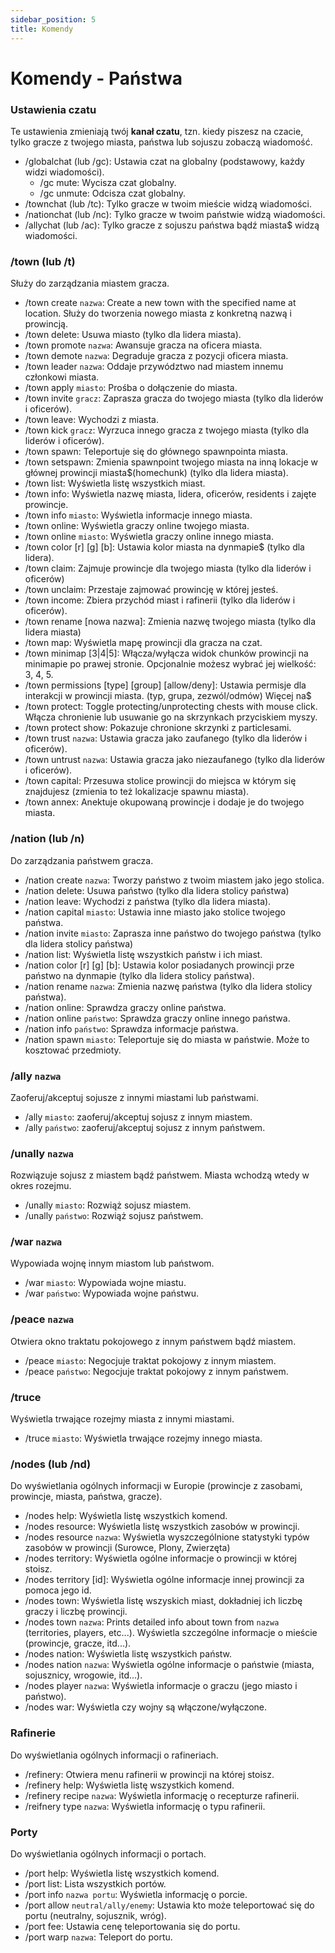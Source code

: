 ```yaml
---
sidebar_position: 5
title: Komendy
---
```

# Komendy - Państwa

### Ustawienia czatu
Te ustawienia zmieniają twój **kanał czatu**, tzn. kiedy piszesz na czacie, tylko gracze z twojego miasta, państwa lub sojuszu zobaczą wiadomość.

- /globalchat (lub /gc): Ustawia czat na globalny (podstawowy, każdy widzi wiadomości).
	- /gc mute: Wycisza czat globalny.
	- /gc unmute: Odcisza czat globalny.
- /townchat (lub /tc): Tylko gracze w twoim mieście widzą wiadomości.
- /nationchat (lub /nc): Tylko gracze w twoim państwie widzą wiadomości.
- /allychat (lub /ac): Tylko gracze z sojuszu państwa bądź miasta$ widzą wiadomości.

### /town (lub /t)
Służy do zarządzania miastem gracza.

- /town create `nazwa`: Create a new town with the specified name at location. Służy do tworzenia nowego miasta z konkretną nazwą i prowincją.
- /town delete: Usuwa miasto (tylko dla lidera miasta).
- /town promote `nazwa`: Awansuje gracza na oficera miasta.
- /town demote `nazwa`: Degraduje gracza z pozycji oficera miasta.
- /town leader `nazwa`: Oddaje przywództwo nad miastem innemu członkowi miasta.
- /town apply `miasto`: Prośba o dołączenie do miasta.
- /town invite `gracz`: Zaprasza gracza do twojego miasta (tylko dla liderów i oficerów).
- /town leave: Wychodzi z miasta.
- /town kick `gracz`: Wyrzuca innego gracza z twojego miasta (tylko dla liderów i oficerów).
- /town spawn: Teleportuje się do głównego spawnpointa miasta.
- /town setspawn: Zmienia spawnpoint twojego miasta na inną lokacje w głównej prowincji miasta$(homechunk) (tylko dla lidera miasta).
- /town list: Wyświetla listę wszystkich miast.
- /town info: Wyświetla nazwę miasta, lidera, oficerów, residents i zajęte prowincje.
- /town info `miasto`: Wyświetla informacje innego miasta.
- /town online: Wyświetla graczy online twojego miasta.
- /town online `miasto`: Wyświetla graczy online innego miasta.
- /town color [r] [g] [b]: Ustawia kolor miasta na dynmapie$ (tylko dla lidera).
- /town claim: Zajmuje prowincje dla twojego miasta (tylko dla liderów i oficerów)
- /town unclaim: Przestaje zajmować prowincję w której jesteś.
- /town income: Zbiera przychód miast i rafinerii (tylko dla liderów i oficerów).
- /town rename [nowa nazwa]: Zmienia nazwę twojego miasta (tylko dla lidera miasta)
- /town map: Wyświetla mapę prowincji dla gracza na czat.
- /town minimap [3|4|5]: Włącza/wyłącza widok chunków prowincji na minimapie po prawej stronie. Opcjonalnie możesz wybrać jej wielkość: 3, 4, 5.
- /town permissions [type] [group] [allow/deny]: Ustawia permisje dla interakcji w prowincji miasta. (typ, grupa, zezwól/odmów)  Więcej na$
- /town protect: Toggle protecting/unprotecting chests with mouse click. Włącza chronienie lub usuwanie go na skrzynkach przyciskiem myszy.
- /town protect show: Pokazuje chronione skrzynki z particlesami.
- /town trust `nazwa`: Ustawia gracza jako zaufanego (tylko dla liderów i oficerów).
- /town untrust `nazwa`: Ustawia gracza jako niezaufanego (tylko dla liderów i oficerów).
- /town capital: Przesuwa stolice prowincji do miejsca w którym się znajdujesz (zmienia to też lokalizacje spawnu miasta).
- /town annex: Anektuje okupowaną prowincje i dodaje je do twojego miasta.

### /nation (lub /n)
Do zarządzania państwem gracza.

- /nation create `nazwa`: Tworzy państwo z twoim miastem jako jego stolica.
- /nation delete: Usuwa państwo (tylko dla lidera stolicy państwa)
- /nation leave: Wychodzi z państwa (tylko dla lidera miasta).
- /nation capital `miasto`: Ustawia inne miasto jako stolice twojego państwa.
- /nation invite `miasto`: Zaprasza inne państwo do twojego państwa (tylko dla lidera stolicy państwa)
- /nation list: Wyświetla listę wszystkich państw i ich miast.
- /nation color [r] [g] [b]: Ustawia kolor posiadanych prowincji prze państwo na dynmapie (tylko dla lidera stolicy państwa).
- /nation rename `nazwa`: Zmienia nazwę państwa (tylko dla lidera stolicy państwa). 
- /nation online: Sprawdza graczy online państwa.
- /nation online `państwo`: Sprawdza graczy online innego państwa.
- /nation info `państwo`: Sprawdza informacje państwa.
- /nation spawn `miasto`: Teleportuje się do miasta w państwie. Może to kosztować przedmioty.

### /ally `nazwa`
Zaoferuj/akceptuj sojusze z innymi miastami lub państwami.

- /ally `miasto`: zaoferuj/akceptuj sojusz z innym miastem.
- /ally `państwo`: zaoferuj/akceptuj sojusz z innym państwem.

### /unally `nazwa`
Rozwiązuje sojusz z  miastem bądź państwem. Miasta wchodzą wtedy w okres rozejmu.

- /unally `miasto`: Rozwiąż sojusz miastem.
- /unally `państwo`: Rozwiąż sojusz państwem.

### /war `nazwa`
Wypowiada wojnę innym miastom lub państwom.

- /war `miasto`: Wypowiada wojne miastu.
- /war `państwo`: Wypowiada wojne państwu.

### /peace `nazwa`
Otwiera okno traktatu pokojowego z innym państwem bądź miastem.

- /peace `miasto`: Negocjuje traktat pokojowy z innym miastem.
- /peace `państwo`: Negocjuje traktat pokojowy z innym państwem.

### /truce
Wyświetla trwające rozejmy miasta z innymi miastami.

- /truce `miasto`: Wyświetla trwające rozejmy innego miasta.

### /nodes (lub /nd)
Do wyświetlania ogólnych informacji w Europie (prowincje z zasobami, prowincje, miasta, państwa, gracze).

- /nodes help: Wyświetla listę wszystkich komend.
- /nodes resource: Wyświetla listę wszystkich zasobów w prowincji. 
- /nodes resource `nazwa`: Wyświetla wyszczególnione statystyki typów zasobów w prowincji (Surowce, Plony, Zwierzęta)
- /nodes territory: Wyświetla ogólne informacje o prowincji w której stoisz.
- /nodes territory [id]: Wyświetla ogólne informacje innej prowincji za pomoca jego id.
- /nodes town: Wyświetla listę wszyskich miast, dokładniej ich liczbę graczy i liczbę prowincji.
- /nodes town `nazwa`: Prints detailed info about town from `nazwa` (territories, players, etc...). Wyświetla szczególne informacje o mieście (prowincje, gracze, itd...).
- /nodes nation: Wyświetla listę wszystkich państw.
- /nodes nation `nazwa`: Wyświetla ogólne informacje o państwie (miasta, sojusznicy, wrogowie, itd...).
- /nodes player `nazwa`: Wyświetla informacje o graczu (jego miasto i państwo).
- /nodes war: Wyświetla czy wojny są włączone/wyłączone.

### Rafinerie
Do wyświetlania ogólnych  informacji o rafineriach.
- /refinery: Otwiera menu rafinerii w prowincji na której stoisz.
- /refinery help: Wyświetla listę wszystkich komend.
- /refinery recipe `nazwa`: Wyświetla informację o recepturze rafinerii.
- /reifnery type `nazwa`: Wyświetla informację o typu rafinerii.

### Porty
Do wyświetlania ogólnych informacji o portach. 
- /port help: Wyświetla listę wszystkich komend.
- /port list: Lista wszystkich portów.
- /port info `nazwa portu`: Wyświetla informację o porcie.
- /port allow `neutral/ally/enemy`: Ustawia kto może teleportować się do portu (neutralny, sojusznik, wróg).
- /port fee: Ustawia cenę teleportowania się do portu.
- /port warp `nazwa`: Teleport do portu.
